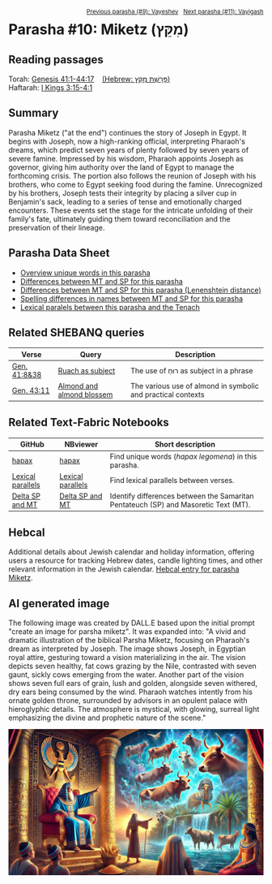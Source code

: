 <span style="float: right;"><sup><a href="../09%20-%20Vayeshev">Previous parasha (#9): Vayeshev</a> &nbsp;&nbsp;<a href="../11%20-%20Vayigash">Next parasha (#11): Vayigash</a></sup></span>

# Parasha&nbsp;#10: Miketz (מִקֵּץ) <a name="start"></a>

## Reading passages

Torah: <a href="https://www.stepbible.org/?q=version=NASB2020|reference=Gen.41:1-44:17&options=HNVUG" target="_blank">Genesis 41:1-44:17</a> &nbsp;&nbsp; <a href="https://tikkun.io/#/p/miketz" target="_blank">(Hebrew: פָּרָשַׁת מִקֵּץ)</a><br>
Haftarah: <a href="https://www.stepbible.org/?q=version=NASB2020|reference=1Kgs.3:15-4:1&options=HNVUG" target="_blank">I Kings 3:15-4:1</a>

## Summary

Parasha Miketz ("at the end") continues the story of Joseph in Egypt. It begins with Joseph, now a high-ranking official, interpreting Pharaoh's dreams, which predict seven years of plenty followed by seven years of severe famine. Impressed by his wisdom, Pharaoh appoints Joseph as governor, giving him authority over the land of Egypt to manage the forthcoming crisis. The portion also follows the reunion of Joseph with his brothers, who come to Egypt seeking food during the famine. Unrecognized by his brothers, Joseph tests their integrity by placing a silver cup in Benjamin's sack, leading to a series of tense and emotionally charged encounters. These events set the stage for the intricate unfolding of their family's fate, ultimately guiding them toward reconciliation and the preservation of their lineage.

## Parasha Data Sheet

<ul><li><a href="https://tonyjurg.github.io/Parashot/WeeklyParasha/10%20-%20Miketz/hapax_legomena(Miketz).html" target="_blank">Overview unique words in this parasha</a>
</li><li><a href="https://tonyjurg.github.io/Parashot/WeeklyParasha/10%20-%20Miketz/differences_MT_SP(Miketz).html" target="_blank">Differences between MT and SP for this parasha</a>
</li><li><a href="https://tonyjurg.github.io/Parashot/WeeklyParasha/10%20-%20Miketz/levenshtein_differences_MT_SP(Miketz).html" target="_blank">Differences between MT and SP for this parasha (Lenenshtein distance)</a>
</li><li><a href="https://tonyjurg.github.io/Parashot/WeeklyParasha/10%20-%20Miketz/spelling_differences_SP_MT(Miketz).html" target="_blank">Spelling differences in names between MT and SP for this parasha</a>
</li><li><a href="https://tonyjurg.github.io/Parashot/WeeklyParasha/10%20-%20Miketz/lexical_parallels(Miketz).html" target="_blank">Lexical paralels between this parasha and the Tenach</a>
</li></ul>

## Related SHEBANQ queries

Verse | Query | Description
--- | --- | ---
<a href="https://www.stepbible.org/?q=version=NASB2020\|reference=Gen.41:8,38&options=HNVUG" target="_blank">Gen. 41:8&38</a> | <a href="https://shebanq.ancient-data.org/hebrew/text?iid=6312	&version=2021&page=1&mr=r&qw=q" target="_blank">Ruach as subject</a> | The use of רוּחַ as subject in a phrase
<a href="https://www.stepbible.org/?q=version=NASB2020\|reference=Gen.43:11&options=HNVUG" target="_blank">Gen. 43:11</a> | <a href="https://shebanq.ancient-data.org/hebrew/text?iid=6982	&version=2021&page=1&mr=r&qw=q" target="_blank">Almond and almond blossem</a> | The various use of almond in symbolic and practical contexts

## Related Text-Fabric Notebooks

GitHub | NBviewer | Short description
---|---|---
<a href="https://github.com/tonyjurg/Parashot/tree/main/WeeklyParasha/10%20-%20Miketz/hapax.ipynb" target="_blank">hapax</a> | <a href="https://nbviewer.org/github/tonyjurg/Parashot/blob/main/WeeklyParasha/10%20-%20Miketz/hapax.ipynb" target="_blank">hapax</a>| Find unique words (*hapax legomena*) in this parasha.
<a href="https://github.com/tonyjurg/Parashot/tree/main/WeeklyParasha/10%20-%20Miketz/lexical_parallels.ipynb" target="_blank">Lexical parallels</a> | <a href="https://nbviewer.org/github/tonyjurg/Parashot/blob/main/WeeklyParasha/10%20-%20Miketz/lexical_parallels.ipynb" target="_blank">Lexical parallels</a>| Find lexical parallels between verses.
<a href="https://github.com/tonyjurg/Parashot/tree/main/WeeklyParasha/10%20-%20Miketz/delta_mt_and_sp.ipynb" target="_blank">Delta SP and MT</a> | <a href="https://nbviewer.org/github/tonyjurg/Parashot/blob/main/WeeklyParasha/10%20-%20Miketz/delta_mt_and_sp.ipynb" target="_blank">Delta SP and MT</a>| Identify differences between the Samaritan Pentateuch (SP) and Masoretic Text (MT).

## Hebcal

Additional details about Jewish calendar and holiday information, offering users a resource for tracking Hebrew dates, candle lighting times, and other relevant information in the Jewish calendar. <a href="https://www.hebcal.com/sedrot/miketz" target="_blank">Hebcal entry for parasha Miketz</a>.

## AI generated image

The following image was created by DALL.E based upon the initial prompt "create an image for parsha miketz". It was expanded into: "A vivid and dramatic illustration of the biblical Parsha Miketz, focusing on Pharaoh's dream as interpreted by Joseph. The image shows Joseph, in Egyptian royal attire, gesturing toward a vision materializing in the air. The vision depicts seven healthy, fat cows grazing by the Nile, contrasted with seven gaunt, sickly cows emerging from the water. Another part of the vision shows seven full ears of grain, lush and golden, alongside seven withered, dry ears being consumed by the wind. Pharaoh watches intently from his ornate golden throne, surrounded by advisors in an opulent palace with hieroglyphic details. The atmosphere is mystical, with glowing, surreal light emphasizing the divine and prophetic nature of the scene."

<img src="images/DALL_E_parasha_miketz.jpg">


